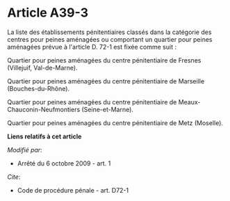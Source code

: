 # Article A39-3

La liste des établissements pénitentiaires classés dans la catégorie des centres pour peines aménagées ou comportant un
quartier pour peines aménagées prévue à l'article D. 72-1 est fixée comme suit :

Quartier pour peines aménagées du centre pénitentiaire de Fresnes (Villejuif, Val-de-Marne).

Quartier pour peines aménagées du centre pénitentiaire de Marseille (Bouches-du-Rhône).

Quartier pour peines aménagées du centre pénitentiaire de Meaux-Chauconin-Neufmontiers (Seine-et-Marne). 

Quartier pour peines aménagées du centre pénitentiaire de Metz (Moselle).

**Liens relatifs à cet article**

_Modifié par_:

  - Arrêté du 6 octobre 2009 - art. 1

_Cite_:

  - Code de procédure pénale - art. D72-1
